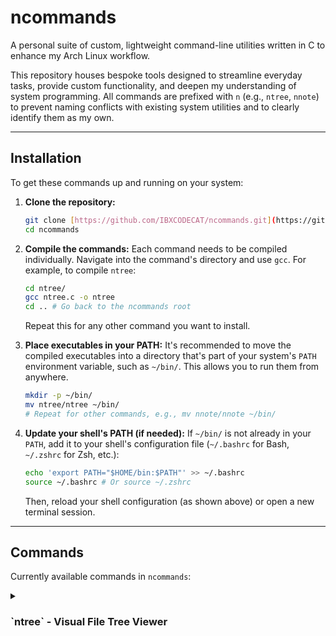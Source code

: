 # ncommands

A personal suite of custom, lightweight command-line utilities written in C to enhance my Arch Linux workflow.

This repository houses bespoke tools designed to streamline everyday tasks, provide custom functionality, and deepen my understanding of system programming. All commands are prefixed with `n` (e.g., `ntree`, `nnote`) to prevent naming conflicts with existing system utilities and to clearly identify them as my own.

---

## Installation

To get these commands up and running on your system:

1.  **Clone the repository:**
    ```bash
    git clone [https://github.com/IBXCODECAT/ncommands.git](https://github.com/IBXCODECAT/ncommands.git)
    cd ncommands
    ```

2.  **Compile the commands:**
    Each command needs to be compiled individually. Navigate into the command's directory and use `gcc`.
    For example, to compile `ntree`:
    ```bash
    cd ntree/
    gcc ntree.c -o ntree
    cd .. # Go back to the ncommands root
    ```
    Repeat this for any other command you want to install.

3.  **Place executables in your PATH:**
    It's recommended to move the compiled executables into a directory that's part of your system's `PATH` environment variable, such as `~/bin/`. This allows you to run them from anywhere.

    ```bash
    mkdir -p ~/bin/
    mv ntree/ntree ~/bin/
    # Repeat for other commands, e.g., mv nnote/nnote ~/bin/
    ```

4.  **Update your shell's PATH (if needed):**
    If `~/bin/` is not already in your `PATH`, add it to your shell's configuration file (`~/.bashrc` for Bash, `~/.zshrc` for Zsh, etc.):

    ```bash
    echo 'export PATH="$HOME/bin:$PATH"' >> ~/.bashrc
    source ~/.bashrc # Or source ~/.zshrc
    ```
    Then, reload your shell configuration (as shown above) or open a new terminal session.

---

## Commands

Currently available commands in `ncommands`:

<details>
<summary><h3>`ntree` - Visual File Tree Viewer</h3></summary>

A custom implementation of the `tree` command, displaying directory contents in a clear, graphical tree format. It sorts directories before files and then alphabetically, providing an intuitive overview of your file system.

#### **Features:**

* Recursively lists files and directories.
* Displays a familiar tree structure with `├──`, `└──`, and `│   ` connectors.
* Sorts entries: directories first, then files, both alphabetically.
* Handles dynamic directory sizes.
* Robust memory management.

#### **Usage:**

```bash
ntree             # Displays the tree for the current directory
ntree /path/to/dir # Displays the tree for a specific directory
